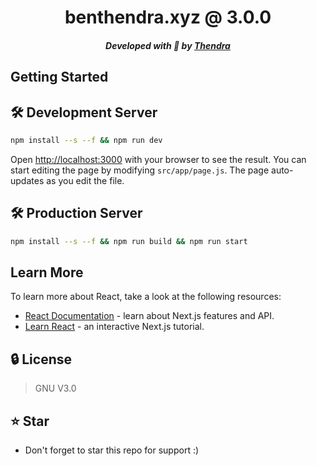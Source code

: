 <div align="center">
    <h1>benthendra.xyz @ 3.0.0</h1>
    <h5>Developed with 💚 by <a href="https://benthendra.xyz">Thendra</a></h5>
</div>

## Getting Started

## 🛠 Development Server

```bash
npm install --s --f && npm run dev
```
Open [http://localhost:3000](http://localhost:3000) with your browser to see the result.
You can start editing the page by modifying `src/app/page.js`. The page auto-updates as you edit the file.

## 🛠 Production Server
```bash
npm install --s --f && npm run build && npm run start
```

## Learn More

To learn more about React, take a look at the following resources:

- [React Documentation](https://reactjs.org/docs/getting-started.html) - learn about Next.js features and API.
- [Learn React](https://reactjs.org/docs/getting-started.html#learn-react) - an interactive Next.js tutorial.

## 🔒 License
> GNU V3.0

## ⭐ Star
 - Don't forget to star this repo for support :)

